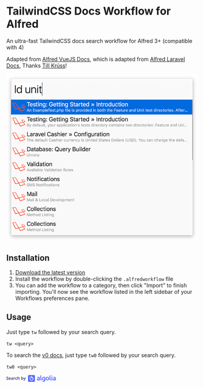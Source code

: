 # TailwindCSS Docs Workflow for Alfred

An ultra-fast TailwindCSS docs search workflow for Alfred 3+ (compatible with 4)

Adapted from [Alfred VueJS Docs](https://github.com/vmitchell85/alfred-vuejs-docs), which is adapted from [Alfred Laravel Docs](https://github.com/tillkruss/alfred-laravel-docs), Thanks [Till Krüss](https://twitter.com/tillkruss)!

![Screenshot](screenshot.png)

## Installation

1. [Download the latest version](https://github.com/clnt/alfred-tailwindcss-docs/releases/download/2.0.0/TailwindCSSDocs.alfredworkflow)
2. Install the workflow by double-clicking the `.alfredworkflow` file
3. You can add the workflow to a category, then click "Import" to finish importing. You'll now see the workflow listed in the left sidebar of your Workflows preferences pane.

## Usage

Just type `tw` followed by your search query.

```
tw <query>
```

To search the [v0 docs](https://tailwindcss-v0.netlify.app/docs), just type `tw0` followed by your search query.

```
tw0 <query>
```

![Search by Algolia](algolia.png)
